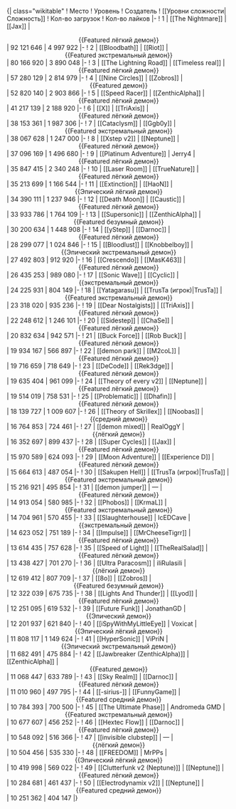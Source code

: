 {| class="wikitable"
! Место
! Уровень
! Создатель
! [[Уровни сложности|Сложность]]
! Кол-во загрузок
! Кол-во лайков
|-
! 1
| [[The Nightmare]]
| [[Jax]]
| <center>{{Featured лёгкий демон}}</center>
| 92 121 646
| 4 997 922
|-
! 2
| [[Bloodbath]]
| [[Riot]]
| <center>{{Featured экстремальный демон}}</center>
| 80 166 920
| 3 890 048
|-
! 3
| [[The Lightning Road]]
| [[Timeless real]]
| <center>{{Featured лёгкий демон}}</center>
| 57 280 129
| 2 814 979
|-
! 4
| [[Nine Circles]]
| [[Zobros]]
| <center>{{Featured демон}}</center>
| 52 820 140
| 2 903 866
|-
! 5
| [[Speed Racer]]
| [[ZenthicAlpha]]
| <center>{{Featured лёгкий демон}}</center>
| 41 217 139
| 2 188 920
|-
! 6
| [[X]]
| [[TriAxis]]
| <center>{{Featured лёгкий демон}}</center>
| 38 153 361
| 1 987 306
|-
! 7
| [[Cataclysm]]
| [[Ggb0y]]
| <center>{{Featured экстремальный демон}}</center>
| 38 067 628
| 1 247 000
|-
! 8
| [[Xstep v2]]
| [[Neptune]]
| <center>{{Featured лёгкий демон}}</center>
| 37 096 169
| 1 496 680
|-
! 9
| [[Platinum Adventure]]
| Jerry4
| <center>{{Featured лёгкий демон}}</center>
| 35 847 415
| 2 340 248
|-
! 10
| [[Laser Room]]
| [[TrueNature]]
| <center>{{Featured лёгкий демон}}</center>
| 35 213 699
| 1 166 544
|-
! 11
| [[Extinction]]
| [[HaoN]]
| <center>{{Эпический лёгкий демон}}</center>
| 34 390 111
| 1 237 946
|-
! 12
| [[Death Moon]]
| [[Caustic]]
| <center>{{Featured лёгкий демон}}</center>
| 33 933 786
| 1 764 109
|-
! 13
| [[Supersonic]]
| [[ZenthicAlpha]]
| <center>{{Featured безумный демон}}</center>
| 30 200 634
| 1 448 908
|-
! 14
| [[yStep]]
| [[Darnoc]]
| <center>{{Featured лёгкий демон}}</center>
| 28 299 077
| 1 024 846
|-
! 15
| [[Bloodlust]]
| [[Knobbelboy]]
| <center>{{Эпический экстремальный демон}}</center>
| 27 492 803
| 912 920
|-
! 16
| [[Crescendo]]
| [[MasK463]]
| <center>{{Featured лёгкий демон}}</center>
| 26 435 253
| 989 080
|-
! 17
| [[Sonic Wave]]
| [[Cyclic]]
| <center>{{экстремальный демон}}</center>
| 24 225 931
| 804 149
|-
! 18
| [[Yatagarasu]]
| [[TrusTa (игрок)|TrusTa]]
| <center>{{Featured экстремальный демон}}</center>
| 23 318 020
| 935 236
|-
! 19
| [[Dear Nostalgists]]
| [[TriAxis]]
| <center>{{Featured лёгкий демон}}</center>
| 22 248 612
| 1 246 101
|-
! 20
| [[Sidestep]]
| [[ChaSe]]
| <center>{{Featured лёгкий демон}}</center>
| 20 832 634
| 942 571
|-
! 21
| [[Buck Force]]
| [[Rob Buck]]
| <center>{{Featured лёгкий демон}}</center>
| 19 934 167
| 566 897
|-
! 22
| [[demon park]]
| [[M2coL]]
| <center>{{Featured лёгкий демон}}</center>
| 19 716 659
| 718 649
|-
! 23
| [[DeCode]]
| [[Rek3dge]]
| <center>{{Featured лёгкий демон}}</center>
| 19 635 404
| 961 099
|-
! 24
| [[Theory of every v2]]
| [[Neptune]]
| <center>{{Featured лёгкий демон}}</center>
| 19 514 019
| 758 531
|-
! 25
| [[Problematic]]
| [[Dhafin]]
| <center>{{Featured лёгкий демон}}</center>
| 18 139 727
| 1 009 607
|-
! 26
| [[Theory of Skrillex]]
| [[Noobas]]
| <center>{{средний демон}}</center>
| 16 764 853
| 724 461
|-
! 27
| [[demon mixed]]
| RealOggY
| <center>{{лёгкий демон}}</center>
| 16 352 697
| 899 437
|-
! 28
| [[Super Cycles]]
| [[Jax]]
| <center>{{Featured лёгкий демон}}</center>
| 15 970 589
| 624 093
|-
! 29
| [[Moon Adventure]]
| [[Experience D]]
| <center>{{Featured лёгкий демон}}</center>
| 15 664 613
| 487 054
|-
! 30
| [[Sakupen Hell]]
| [[TrusTa (игрок)|TrusTa]]
| <center>{{Featured экстремальный демон}}</center>
| 15 216 921
| 495 854
|-
! 31
| [[demon jumper]]
| —
| <center>{{Featured лёгкий демон}}</center>
| 14 913 054
| 580 985
|-
! 32
| [[Phobos]]
| [[KrmaL]]
| <center>{{Featured экстремальный демон}}</center>
| 14 704 961
| 570 455
|-
! 33
| [[Slaughterhouse]]
| IcEDCave
| <center>{{экстремальный демон}}</center>
| 14 623 052
| 751 189
|-
! 34
| [[Impulse]]
| [[MrCheeseTigrr]]
| <center>{{Featured лёгкий демон}}</center>
| 13 614 435
| 757 628
|-
! 35
| [[Speed of Light]]
| [[TheRealSalad]]
| <center>{{Featured лёгкий демон}}</center>
| 13 438 427
| 701 270
|-
! 36
| [[Ultra Paracosm]]
| iIiRulasiIi
| <center>{{лёгкий демон}}</center>
| 12 619 412
| 807 709
|-
! 37
| [[8o]]
| [[Zobros]]
| <center>{{Featured безумный демон}}</center>
| 12 322 039
| 675 735
|-
! 38
| [[Lights And Thunder]]
| [[Lyod]]
| <center>{{Featured лёгкий демон}}</center>
| 12 251 095
| 619 532
|-
! 39
| [[Future Funk]]
| JonathanGD
| <center>{{Эпический демон}}</center>
| 12 201 937
| 621 840
|-
! 40
| [[iSpyWithMyLittleEye]]
| Voxicat
| <center>{{Эпический лёгкий демон}}</center>
| 11 808 117
| 1 149 624
|-
! 41
| [[HyperSonic]]
| ViPriN
| <center>{{Эпический экстремальный демон}}</center>
| 11 682 491
| 475 884
|-
! 42
| [[Jawbreaker (ZenthicAlpha)]]
| [[ZenthicAlpha]]
| <center>{{Featured демон}}</center>
| 11 068 447
| 633 789
|-
! 43
| [[Sky Realm]]
| [[Darnoc]]
| <center>{{Featured лёгкий демон}}</center>
| 11 010 960
| 497 795
|-
! 44
| [[-sirius-]]
| [[FunnyGame]]
| <center>{{Featured средний демон}}</center>
| 10 784 393
| 700 500
|-
! 45
| [[The Ultimate Phase]]
| Andromeda GMD
| <center>{{Featured экстремальный демон}}</center>
| 10 677 607
| 456 252
|-
! 46
| [[Hextec Flow]]
| [[Darnoc]]
| <center>{{Featured лёгкий демон}}</center>
| 10 548 092
| 516 366
|-
! 47
| [[invisible clubstep]]
| —
| <center>{{лёгкий демон}}</center>
| 10 504 456
| 535 330
|-
! 48
| [[FREEDOM]]
| MrPPs
| <center>{{Эпический лёгкий демон}}</center>
| 10 419 998
| 569 022
|-
! 49
| [[Clutterfunk v2 (Neptune)]]
| [[Neptune]]
| <center>{{Featured лёгкий демон}}</center>
| 10 284 681
| 461 437
|-
! 50
| [[Electrodynamix v2]]
| [[Neptune]]
| <center>{{Featured средний демон}}</center>
| 10 251 362
| 404 147
|}